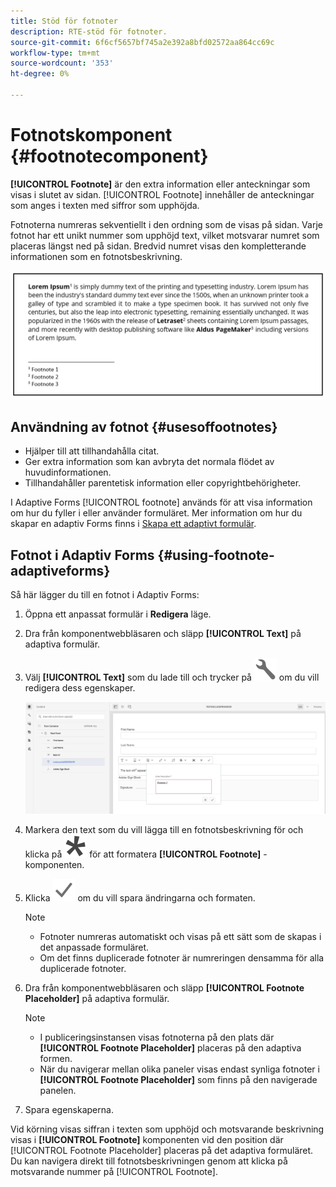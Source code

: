 ```yaml
---
title: Stöd för fotnoter
description: RTE-stöd för fotnoter.
source-git-commit: 6f6cf5657bf745a2e392a8bfd02572aa864cc69c
workflow-type: tm+mt
source-wordcount: '353'
ht-degree: 0%

---
```


# Fotnotskomponent {#footnotecomponent}

**[!UICONTROL Footnote]** är den extra information eller anteckningar som visas i slutet av sidan. [!UICONTROL Footnote] innehåller de anteckningar som anges i texten med siffror som upphöjda.

Fotnoterna numreras sekventiellt i den ordning som de visas på sidan. Varje fotnot har ett unikt nummer som upphöjd text, vilket motsvarar numret som placeras längst ned på sidan. Bredvid numret visas den kompletterande informationen som en fotnotsbeskrivning.

![Fotnotsbeskrivning](/help/forms/assets/footnote_description.png)


## Användning av fotnot {#usesoffootnotes}

* Hjälper till att tillhandahålla citat.
* Ger extra information som kan avbryta det normala flödet av huvudinformationen.
* Tillhandahåller parentetisk information eller copyrightbehörigheter.

I Adaptive Forms [!UICONTROL footnote] används för att visa information om hur du fyller i eller använder formuläret. Mer information om hur du skapar en adaptiv Forms finns i [Skapa ett adaptivt formulär](https://experienceleague.adobe.com/docs/experience-manager-cloud-service/content/forms/create-an-adaptive-form/create-an-adaptive-form-on-forms-cs/creating-adaptive-form.html).

## Fotnot i Adaptiv Forms {#using-footnote-adaptiveforms}

Så här lägger du till en fotnot i Adaptiv Forms:
1. Öppna ett anpassat formulär i **Redigera** läge.
1. Dra från komponentwebbläsaren och släpp **[!UICONTROL Text]** på adaptiva formulär.
1. Välj **[!UICONTROL Text]** som du lade till och trycker på ![cmppr](assets/configure-icon.svg) om du vill redigera dess egenskaper.

   ![Fotnot i Adaptiv Forms](/help/forms/assets/footnote_rte.png)

1. Markera den text som du vill lägga till en fotnotsbeskrivning för och klicka på  ![stjärna](/help/forms/assets/asterisk.svg) för att formatera **[!UICONTROL Footnote]** -komponenten.

1. Klicka ![check](/help/forms/assets/save_icon.svg) om du vill spara ändringarna och formaten.

   >[!NOTE]
   >
   >* Fotnoter numreras automatiskt och visas på ett sätt som de skapas i det anpassade formuläret.
   >* Om det finns duplicerade fotnoter är numreringen densamma för alla duplicerade fotnoter.


1. Dra från komponentwebbläsaren och släpp **[!UICONTROL Footnote Placeholder]** på adaptiva formulär.
   >[!NOTE]
   >
   >* I publiceringsinstansen visas fotnoterna på den plats där **[!UICONTROL Footnote Placeholder]** placeras på den adaptiva formen.
   >* När du navigerar mellan olika paneler visas endast synliga fotnoter i **[!UICONTROL Footnote Placeholder]** som finns på den navigerade panelen.


1. Spara egenskaperna.

Vid körning visas siffran i texten som upphöjd och motsvarande beskrivning visas i **[!UICONTROL Footnote]** komponenten vid den position där [!UICONTROL Footnote Placeholder] placeras på det adaptiva formuläret. Du kan navigera direkt till fotnotsbeskrivningen genom att klicka på motsvarande nummer på [!UICONTROL Footnote].
